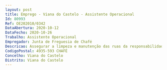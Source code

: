```yaml
--- 
layout: post
title: Emprego - Viana do Castelo - Assistente Operacional
Id: 80993
Ref: OE202010/0342
DataAbertura: 2020-10-12
DataFecho: 2020-10-26
Trabalho: Assistente Operacional
Empregador: Junta de Freguesia de Chafé
Descricao: Assegurar a limpeza e manutenção das ruas da responsabilidade da Junta de Freguesia  Realizar pequenas obras  Tratar dos jardins e assegurar a sua limpeza  Assegurar a limpeza de todas as instalações pertencentes à junta em caso de necessidade.
CodigoPostal: 4935-593 CHAFÉ
Concelho: Viana do Castelo
Distrito: Viana do Castelo
--- 
```

